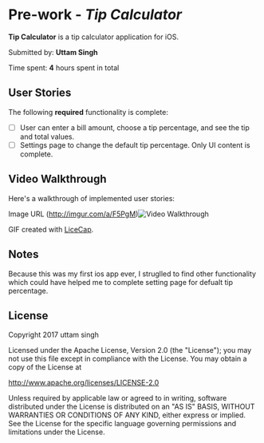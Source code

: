# Pre-work - *Tip Calculator*

**Tip Calculator** is a tip calculator application for iOS.

Submitted by: **Uttam Singh**

Time spent: **4** hours spent in total

## User Stories

The following **required** functionality is complete:

* [ ] User can enter a bill amount, choose a tip percentage, and see the tip and total values.
* [ ] Settings page to change the default tip percentage. Only UI content is complete.

## Video Walkthrough 

Here's a walkthrough of implemented user stories:

Image URL (http://imgur.com/a/F5PgM)<img src='http://imgur.com/a/F5PgM' title='Video Walkthrough' width='' alt='Video Walkthrough' />

GIF created with [LiceCap](http://www.cockos.com/licecap/).

## Notes

Because this was my first ios app ever, I struglled to find other functionality which could have helped me to complete setting page for defualt tip percentage. 

## License

Copyright 2017 uttam singh

Licensed under the Apache License, Version 2.0 (the "License");
you may not use this file except in compliance with the License.
You may obtain a copy of the License at

http://www.apache.org/licenses/LICENSE-2.0

Unless required by applicable law or agreed to in writing, software
distributed under the License is distributed on an "AS IS" BASIS,
WITHOUT WARRANTIES OR CONDITIONS OF ANY KIND, either express or implied.
See the License for the specific language governing permissions and
limitations under the License.
